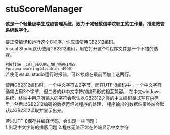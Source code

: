 # stuScoreManager
#### 这是一个轻量级学生成绩管理系统，致力于减轻数信学院职工的工作量，推进教管系统数字化。
要正常编译和运行这个C程序，你应该使用GB2312编码。<br>
Visual Studio默认使用GB2312编码，用它打开这个C程序文件是一个不错的选择。

`#define _CRT_SECURE_NO_WARNINGS`<br>
`#pragma warning(disable: 4996)`<br>
若使用visual studio运行时报错，可以考虑在最前面加上这两行。

使用GB2312编码时，一个中文字符占2字节，而在UTF-8编码中，一个中文字符通常占用3个字节，但二者的非中文字符的编码形式相互兼容。
在中文windows系统，终端中用户所输入的字符会默认以GB2312之类的中文编码格式写在内存里，然后以GB2312编码的数据再经过程序的处理，
程序输出的数据结果终端会默认以GB2312读取并显示出来。

若以UTF-8保存并编译代码，会出现一些问题：<br>
1.出现中文字符的排版问题 2.程序无法正常在终端显示中文字符
